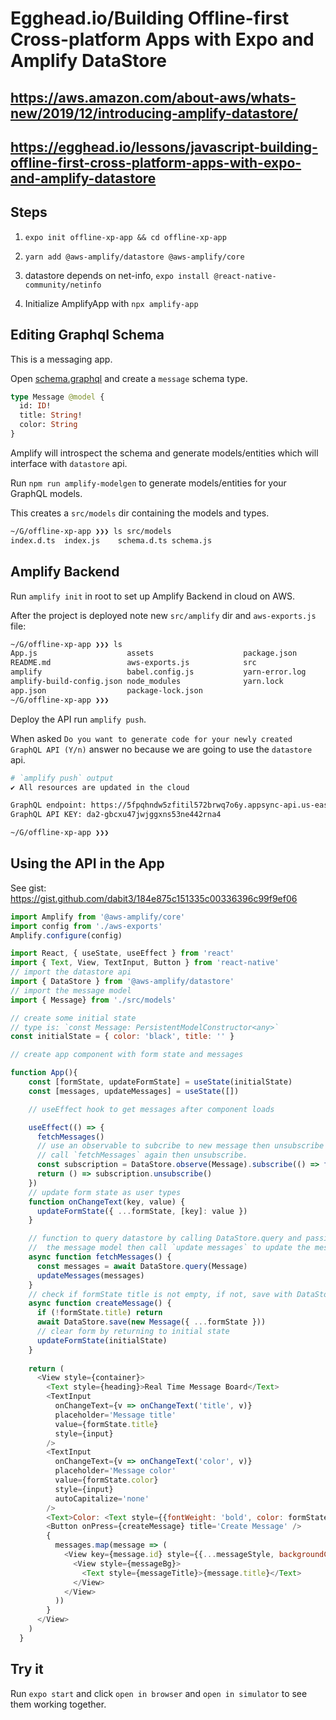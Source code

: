 # Egghead.io/Building Offline-first Cross-platform Apps with Expo and Amplify DataStore     

## https://aws.amazon.com/about-aws/whats-new/2019/12/introducing-amplify-datastore/

## https://egghead.io/lessons/javascript-building-offline-first-cross-platform-apps-with-expo-and-amplify-datastore

## Steps

1. `expo init offline-xp-app && cd offline-xp-app`
2. `yarn add @aws-amplify/datastore @aws-amplify/core`
3. datastore depends on net-info, `expo install @react-native-community/netinfo`

4. Initialize AmplifyApp with `npx amplify-app`

## Editing Graphql Schema

This is a messaging app.

Open [schema.graphql](./amplify/backend/api/amplifyDatasource/schema.graphql) and create a `message` schema type.

```graphql
type Message @model {
  id: ID!
  title: String!
  color: String
}
```

Amplify will introspect the schema and generate models/entities which will interface with `datastore` api.

Run `npm run amplify-modelgen` to generate models/entities for your GraphQL models.

This creates a `src/models` dir containing the models and types.

```sh
~/G/offline-xp-app ❯❯❯ ls src/models
index.d.ts  index.js    schema.d.ts schema.js
```

## Amplify Backend

Run `amplify init` in root to set up Amplify Backend in cloud on AWS.

After the project is deployed note new `src/amplify` dir and `aws-exports.js` file:

```sh
~/G/offline-xp-app ❯❯❯ ls
App.js                    assets                    package.json
README.md                 aws-exports.js            src
amplify                   babel.config.js           yarn-error.log
amplify-build-config.json node_modules              yarn.lock
app.json                  package-lock.json
~/G/offline-xp-app ❯❯❯ 
```

Deploy the API run `amplify push`.

When asked `Do you want to generate code for your newly created GraphQL API (Y/n)` answer no because we are going to use the `datastore` api.

```sh
# `amplify push` output
✔ All resources are updated in the cloud

GraphQL endpoint: https://5fpqhndw5zfitil572brwq7o6y.appsync-api.us-east-1.amazonaws.com/graphql
GraphQL API KEY: da2-gbcxu47jwjggxns53ne442rna4

~/G/offline-xp-app ❯❯❯
```

## Using the API in the App

See gist: <https://gist.github.com/dabit3/184e875c151335c00336396c99f9ef06>

```js
import Amplify from '@aws-amplify/core'
import config from './aws-exports'
Amplify.configure(config)

import React, { useState, useEffect } from 'react'
import { Text, View, TextInput, Button } from 'react-native'
// import the datastore api
import { DataStore } from '@aws-amplify/datastore'
// import the message model
import { Message} from './src/models'

// create some initial state
// type is: `const Message: PersistentModelConstructor<any>`
const initialState = { color: 'black', title: '' }

// create app component with form state and messages

function App(){
    const [formState, updateFormState] = useState(initialState)
    const [messages, updateMessages] = useState([])

    // useEffect hook to get messages after component loads

    useEffect(() => {
      fetchMessages()
      // use an observable to subcribe to new message then unsubscribe when new message arrives
      // call `fetchMessages` again then unsubscribe.
      const subscription = DataStore.observe(Message).subscribe(() => fetchMessages())
      return () => subscription.unsubscribe()
    })
    // update form state as user types
    function onChangeText(key, value) {
      updateFormState({ ...formState, [key]: value })
    }

    // function to query datastore by calling DataStore.query and passing in
    //  the message model then call `update messages` to update the messages array
    async function fetchMessages() {
      const messages = await DataStore.query(Message)
      updateMessages(messages)
    }
    // check if formState title is not empty, if not, save with DataStore Api
    async function createMessage() {
      if (!formState.title) return
      await DataStore.save(new Message({ ...formState }))
      // clear form by returning to initial state
      updateFormState(initialState)
    } 
    
    return (
      <View style={container}>
        <Text style={heading}>Real Time Message Board</Text>
        <TextInput
          onChangeText={v => onChangeText('title', v)}
          placeholder='Message title'
          value={formState.title}
          style={input}
        />
        <TextInput
          onChangeText={v => onChangeText('color', v)}
          placeholder='Message color'
          value={formState.color}
          style={input}
          autoCapitalize='none'
        />
        <Text>Color: <Text style={{fontWeight: 'bold', color: formState.color}}>{formState.color}</Text></Text>
        <Button onPress={createMessage} title='Create Message' />
        {
          messages.map(message => (
            <View key={message.id} style={{...messageStyle, backgroundColor: message.color}}>
              <View style={messageBg}>
                <Text style={messageTitle}>{message.title}</Text>
              </View>
            </View>
          ))
        }
      </View>
    )
  }
```

## Try it

Run `expo start` and click `open in browser` and `open in simulator` to see them working together.